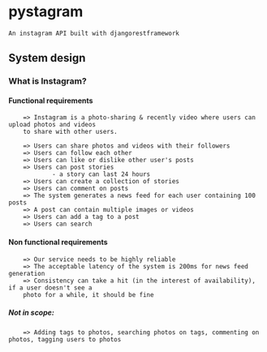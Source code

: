 # pystagram
    An instagram API built with djangorestframework

## System design
### What is Instagram?

#### Functional requirements
        => Instagram is a photo-sharing & recently video where users can upload photos and videos
        to share with other users. 

        => Users can share photos and videos with their followers 
        => Users can follow each other 
        => Users can like or dislike other user's posts 
        => Users can post stories 
                - a story can last 24 hours 
        => Users can create a collection of stories 
        => Users can comment on posts 
        => The system generates a news feed for each user containing 100 posts 
        => A post can contain multiple images or videos 
        => Users can add a tag to a post 
        => Users can search 

#### Non functional requirements

        => Our service needs to be highly reliable 
        => The acceptable latency of the system is 200ms for news feed generation 
        => Consistency can take a hit (in the interest of availability), if a user doesn't see a 
        photo for a while, it should be fine

##### Not in scope:

        => Adding tags to photos, searching photos on tags, commenting on photos, tagging users to photos